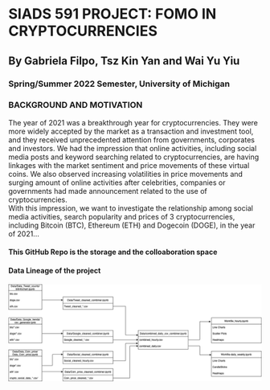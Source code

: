 # SIADS 591 PROJECT: FOMO IN CRYPTOCURRENCIES
## By Gabriela Filpo, Tsz Kin Yan and Wai Yu Yiu 
### Spring/Summer 2022 Semester, University of Michigan

### BACKGROUND AND MOTIVATION
The year of 2021 was a breakthrough year for cryptocurrencies. They were more widely accepted by the market as a transaction and investment tool, and they received unprecedented attention from governments, corporates and investors. 
We had the impression that online activities, including social media posts and keyword searching related to cryptocurrencies, are having linkages with the market sentiment and price movements of these virtual coins. We also observed increasing volatilities in price movements and surging amount of online activities after celebrities, companies or governments had made announcement related to the use of cryptocurrencies.  
With this impression, we want to investigate the relationship among social media activities, search popularity and prices of 3 cryptocurrencies, including Bitcoin (BTC), Ethereum (ETH) and Dogecoin (DOGE), in the year of 2021...

#### This GitHub Repo is the storage and the colloaboration space

#### Data Lineage of the project

<img src="https://github.com/yantkumich/siads592-fomo/blob/master/592_flow.png">
